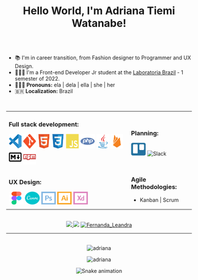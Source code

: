 <h1 align="center">Hello World, I'm Adriana Tiemi Watanabe!</h1>
<br>
<br>
<ul>
  <li>📚 I'm in career transition, from Fashion designer to Programmer and UX Design.</li>
  <li>👩🏻‍💻 I'm a Front-end Developer Jr student at the <a href="https://github.com/Laboratoria">Laboratoria Brazil</a> - 1 semester of 2022.</li>
  <li>🙋🏻‍♀️ <strong>Pronouns:</strong> ela | dela | ella | she | her</li>
  <li>🇧🇷 <strong>Localization:</strong> Brazil</li>
</ul>

<br>
<div align="center">

  <table>
    <tr>
      <td>
        <h3>Full stack development:</h3>
        <div style="display: inline_block">
          <img alt="VSCode" width="35" height="40" src="https://github.com/devicons/devicon/blob/master/icons/vscode/vscode-original.svg" />
          <img alt="Git" width="35" height="40" src="https://github.com/devicons/devicon/blob/master/icons/git/git-original.svg">
          <img alt="HTML5" width="35" height="40" src="https://github.com/devicons/devicon/blob/master/icons/html5/html5-original.svg">
          <img alt="CSS3" width="35" height="40" src="https://raw.githubusercontent.com/devicons/devicon/master/icons/css3/css3-original.svg">
          <img alt="ECMAScript/JavaScript" width="35" height="40" src="https://github.com/devicons/devicon/blob/master/icons/javascript/javascript-plain.svg">
          <img alt="PHP" width="40" height="40" src="https://github.com/devicons/devicon/blob/master/icons/php/php-plain.svg" /></a>
          <img alt="Java" width="35" height="40" src="https://github.com/devicons/devicon/blob/master/icons/java/java-original.svg" /></a>
          <img alt="Firebase" width="35" height="40" src="https://github.com/devicons/devicon/blob/master/icons/firebase/firebase-plain.svg" />
          <img alt="Markdown" width="35" height="40" src="https://github.com/devicons/devicon/blob/master/icons/markdown/markdown-original.svg" />
          <img alt="NPM" width="35" height="40" src="https://github.com/devicons/devicon/blob/master/icons/npm/npm-original-wordmark.svg" />
        </div>
      </td>
      <td>
        <h3>Planning:</h3>
        <div style="display: inline_block">
          <img alt="Trello" height="35" width="40" src="https://github.com/devicons/devicon/blob/master/icons/trello/trello-plain.svg">
          <img alt="Slack" height="35" width="40" src="https://cdn.jsdelivr.net/gh/devicons/devicon/icons/slack/slack-original.svg">
        </div>
      </td>
    </tr>
    <tr>
      <td>
        <h3>UX Design:</h3>
        <div style="display: inline_block">
          <img alt="Figma" height="35" width="40" src="https://github.com/devicons/devicon/blob/master/icons/figma/figma-original.svg">
          <img alt="Canva" height="35" width="40" src="https://github.com/devicons/devicon/blob/master/icons/canva/canva-original.svg">
          <img alt="Adobe Photoshop" height="35" width="40" src="https://github.com/devicons/devicon/blob/master/icons/photoshop/photoshop-line.svg">
          <img alt="Adobe Illustrator" height="35" width="40" src="https://raw.githubusercontent.com/devicons/devicon/2ae2a900d2f041da66e950e4d48052658d850630/icons/illustrator/illustrator-line.svg">
          <img alt="Adobe XD" height="35" width="40" src="https://github.com/devicons/devicon/blob/master/icons/xd/xd-line.svg">
        </div>
      </td>
      <td>
        <h3>Agile Methodologies:</h3>
        <ul>
          <li>Kanban | Scrum</li>
        </ul>
      </td>
    </tr>
  </table>
<br>
<div align="center">
    <a href="mailto:a.kirstein.w@gmail.com" target="_blank"><img src="https://img.shields.io/badge/Gmail-D14836?style=for-the-badge&logo=gmail&logoColor=white">
      <a href="https://www.linkedin.com/in/adrianatwatanabe" target="_blank"><img src="https://img.shields.io/badge/-LinkedIn-%230077B5?style=for-the-badge&logo=linkedin&logoColor=white"></a>
      <a href="https://www.instagram.com/adrianatwatanabe/" target="blank"><img src="https://img.shields.io/badge/Instagram-E4405F?style=for-the-badge&logo=instagram&logoColor=white" alt="Fernanda_Leandra"></a>
</div>
  

<hr>

<br>
<img alt="adriana" height="180em" src="https://github-readme-stats.vercel.app/api/top-langs/?username=adrianatwatanabe&show_icons=true&layout=compact&theme=radical"/></p> 
<img alt="adriana" height="180em" src="https://github-readme-stats.vercel.app/api?username=adrianatwatanabe&show_icons=true&theme=radical&include_all_commits=true"/>
  
  
 ![Snake animation](https://github.com/adrianatwatanabe/adrianatwatanabe/blob/output/github-contribution-grid-snake.svg)
 
</div>
